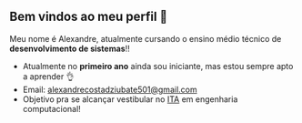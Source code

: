 ## Bem vindos ao meu perfil 👏
Meu nome é Alexandre, atualmente cursando o ensino médio técnico de 
**desenvolvimento de sistemas**!!
- Atualmente no **primeiro ano** ainda sou iniciante, mas estou sempre apto a aprender 👌
- Email: alexandrecostadziubate501@gmail.com
- Objetivo pra se alcançar vestibular no [ITA](http://www.ita.br/) em engenharia computacional!
<!--
**Alexer4/Alexer4** is a ✨ _special_ ✨ repository because its `README.md` (this file) appears on your GitHub profile.

Here are some ideas to get you started:

- 🔭 I’m currently working on ...
- 🌱 I’m currently learning ...
- 👯 I’m looking to collaborate on ...
- 🤔 I’m looking for help with ...
- 💬 Ask me about ...
- 📫 How to reach me: ...
- 😄 Pronouns: ...
- ⚡ Fun fact: ...
-->
